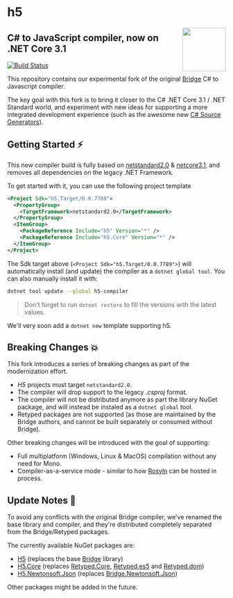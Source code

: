 #  h5

<a href="https://curiosity.ai"><img src="https://curiosity.ai/assets/images/logos/curiosity.png" width="100" height="100" align="right" /></a>

## C# to JavaScript compiler, now on .NET Core 3.1 

[![Build Status](https://dev.azure.com/curiosity-ai/mosaik/_apis/build/status/h5-compiler?branchName=master)](https://dev.azure.com/curiosity-ai/mosaik/_build/latest?definitionId=38&branchName=master)

This repository contains our experimental fork of the original [Bridge](https://github.com/bridgedotnet/bridge) C# to Javascript compiler.

The key goal with this fork is to bring it closer to the C# .NET Core 3.1 / .NET Standard world, and experiment with new ideas for supporting a more integrated development experience (such as the awesome new [C# Source Generators](https://devblogs.microsoft.com/dotnet/introducing-c-source-generators/)).

##  Getting Started ⚡

This new compiler build is fully based on [netstandard2.0](https://github.com/curiosity-ai/h5/blob/master/H5/H5/H5.csproj) & [netcore3.1](https://github.com/curiosity-ai/h5/blob/master/H5/Compiler/Builder/H5.Builder.csproj), and removes all dependencies on the legacy .NET Framework.

To get started with it, you can use the following project template  

````xml
<Project Sdk="h5.Target/0.0.7789">
  <PropertyGroup>
    <TargetFramework>netstandard2.0</TargetFramework>
  </PropertyGroup>
  <ItemGroup>
    <PackageReference Include="h5" Version="*" />
    <PackageReference Include="h5.Core" Version="*" />
  </ItemGroup>
</Project>
````

The Sdk target above (``<Project Sdk="h5.Target/0.0.7789">``) will automatically install (and update) the compiler as a ``dotnet global tool``. You can also manually install it with:

````bash
dotnet tool update --global h5-compiler
````




> Don't forget to run ``dotnet restore`` to fill the versions with the latest values.

We'll very soon add a `dotnet new` template supporting h5.

##  Breaking Changes 💥

This fork introduces a series of breaking changes as part of the modernization effort. 
- *H5* projects must target ``netstandard2.0``.
- The compiler will drop support to the legacy *.csproj* format.
- The compiler will not be distributed anymore as part the library NuGet package, and will instead be instaled as a ``dotnet global`` tool.
- Retyped packages are not supported (as those are maintained by the Bridge authors, and cannot be built separately or consumed without Bridge).

Other breaking changes will be introduced with the goal of supporting:
- Full multiplatform (Windows, Linux & MacOS) compilation without any need for Mono.
- Compiler-as-a-service mode - similar to how [Rosyln](https://github.com/dotnet/roslyn) can be hosted in process.

##  Update Notes 📑

To avoid any conflicts with the original Bridge compiler, we've renamed the base library and compiler, and they're distributed completely separated from the Bridge/Retyped packages.

The currently available NuGet packages are:
- [H5](https://www.nuget.org/packages/h5/) (replaces the base [Bridge](https://www.nuget.org/packages/Bridge/) library) 
- [H5.Core](https://www.nuget.org/packages/h5.core) (replaces [Retyped.Core](https://www.nuget.org/packages/Retyped.Core/), [Retyped.es5](https://www.nuget.org/packages/Retyped.es5/) and [Retyped.dom](https://www.nuget.org/packages/Retyped.dom/))
- [H5.Newtonsoft.Json](https://www.nuget.org/packages/h5.Newtonsoft.Json/) (replaces [Bridge.Newtonsoft.Json](https://www.nuget.org/packages/Bridge.Newtonsoft.Json/))

Other packages might be added in the future.
